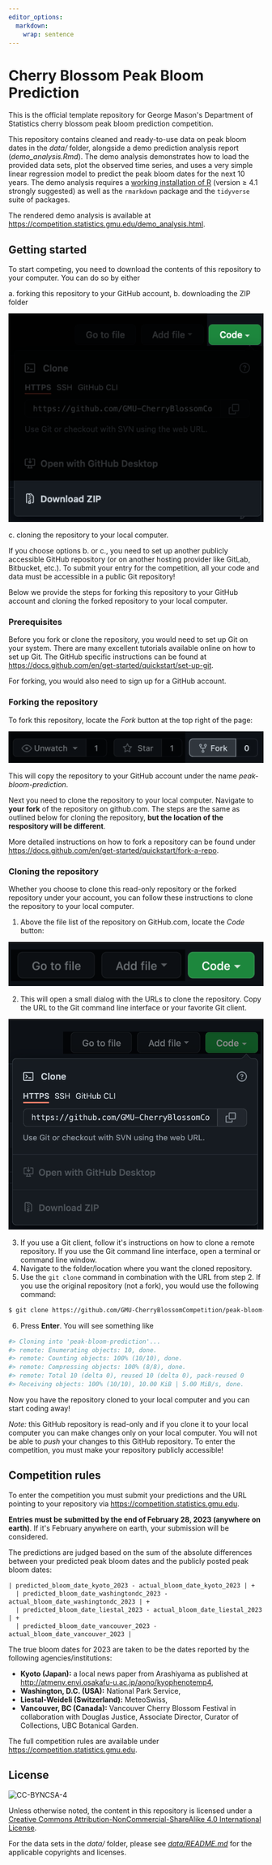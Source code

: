 ```yaml
---
editor_options: 
  markdown: 
    wrap: sentence
---
```


# Cherry Blossom Peak Bloom Prediction

This is the official template repository for George Mason's Department of Statistics cherry blossom peak bloom prediction competition.

This repository contains cleaned and ready-to-use data on peak bloom dates in the *data/* folder, alongside a demo prediction analysis report (*demo_analysis.Rmd*).
The demo analysis demonstrates how to load the provided data sets, plot the observed time series, and uses a very simple linear regression model to predict the peak bloom dates for the next 10 years.
The demo analysis requires a [working installation of R](https://cran.r-project.org) (version ≥ 4.1 strongly suggested) as well as the `rmarkdown` package and the `tidyverse` suite of packages.

The rendered demo analysis is available at <https://competition.statistics.gmu.edu/demo_analysis.html>.

## Getting started

To start competing, you need to download the contents of this repository to your computer.
You can do so by either

a.  forking this repository to your GitHub account,
b.  downloading the ZIP folder

![](figures/readme/download_zip.png)

c.  cloning the repository to your local computer.

If you choose options b.
or c., you need to set up another publicly accessible GitHub repository (or on another hosting provider like GitLab, Bitbucket, etc.).
To submit your entry for the competition, all your code and data must be accessible in a public Git repository!

Below we provide the steps for forking this repository to your GitHub account and cloning the forked repository to your local computer.

### Prerequisites

Before you fork or clone the repository, you would need to set up Git on your system.
There are many excellent tutorials available online on how to set up Git.
The GitHub specific instructions can be found at <https://docs.github.com/en/get-started/quickstart/set-up-git>.

For forking, you would also need to sign up for a GitHub account.

### Forking the repository

To fork this repository, locate the *Fork* button at the top right of the page:

![Fork button at the top-right of the repository](figures/readme/fork_btn.png)

This will copy the repository to your GitHub account under the name *peak-bloom-prediction*.

Next you need to clone the repository to your local computer.
Navigate to **your fork** of the repository on github.com.
The steps are the same as outlined below for cloning the repository, **but the location of the respository will be different**.

More detailed instructions on how to fork a repository can be found under <https://docs.github.com/en/get-started/quickstart/fork-a-repo>.

### Cloning the repository

Whether you choose to clone this read-only repository or the forked repository under your account, you can follow these instructions to clone the repository to your local computer.

1.  Above the file list of the repository on GitHub.com, locate the *Code* button:

![Clone button at the top of the file list](figures/readme/code_btn.png)

2.  This will open a small dialog with the URLs to clone the repository. Copy the URL to the Git command line interface or your favorite Git client.

![Clone dialog with URLs for cloning](figures/readme/clone_box.png)

3.  If you use a Git client, follow it's instructions on how to clone a remote repository. If you use the Git command line interface, open a terminal or command line window.
4.  Navigate to the folder/location where you want the cloned repository.
5.  Use the `git clone` command in combination with the URL from step 2. If you use the original repository (not a fork), you would use the following command:

``` sh
$ git clone https://github.com/GMU-CherryBlossomCompetition/peak-bloom-prediction.git
```

6.  Press **Enter**. You will see something like

``` sh
#> Cloning into 'peak-bloom-prediction'...
#> remote: Enumerating objects: 10, done.
#> remote: Counting objects: 100% (10/10), done.
#> remote: Compressing objects: 100% (8/8), done.
#> remote: Total 10 (delta 0), reused 10 (delta 0), pack-reused 0
#> Receiving objects: 100% (10/10), 10.00 KiB | 5.00 MiB/s, done.
```

Now you have the repository cloned to your local computer and you can start coding away!

*Note:* this GitHub repository is read-only and if you clone it to your local computer you can make changes only on your local computer.
You will not be able to *push* your changes to this GitHub repository.
To enter the competition, you must make your repository publicly accessible!

## Competition rules

To enter the competition you must submit your predictions and the URL pointing to your repository via <https://competition.statistics.gmu.edu>.

**Entries must be submitted by the end of February 28, 2023 (anywhere on earth)**.
If it's February anywhere on earth, your submission will be considered.

The predictions are judged based on the sum of the absolute differences between your predicted peak bloom dates and the publicly posted peak bloom dates:

    | predicted_bloom_date_kyoto_2023 - actual_bloom_date_kyoto_2023 | +
      | predicted_bloom_date_washingtondc_2023 - actual_bloom_date_washingtondc_2023 | +
      | predicted_bloom_date_liestal_2023 - actual_bloom_date_liestal_2023 | +
      | predicted_bloom_date_vancouver_2023 - actual_bloom_date_vancouver_2023 |

The true bloom dates for 2023 are taken to be the dates reported by the following agencies/institutions:

-   **Kyoto (Japan):** a local news paper from Arashiyama as published at <http://atmenv.envi.osakafu-u.ac.jp/aono/kyophenotemp4>,
-   **Washington, D.C. (USA):** National Park Service,
-   **Liestal-Weideli (Switzerland):** MeteoSwiss,
-   **Vancouver, BC (Canada):** Vancouver Cherry Blossom Festival in collaboration with Douglas Justice, Associate Director, Curator of Collections, UBC Botanical Garden.

The full competition rules are available under <https://competition.statistics.gmu.edu>.

## License

![CC-BYNCSA-4](https://i.creativecommons.org/l/by-nc-sa/4.0/88x31.png)

Unless otherwise noted, the content in this repository is licensed under a [Creative Commons Attribution-NonCommercial-ShareAlike 4.0 International License](http://creativecommons.org/licenses/by-nc-sa/4.0/).

For the data sets in the *data/* folder, please see [*data/README.md*](data/README.md) for the applicable copyrights and licenses.
